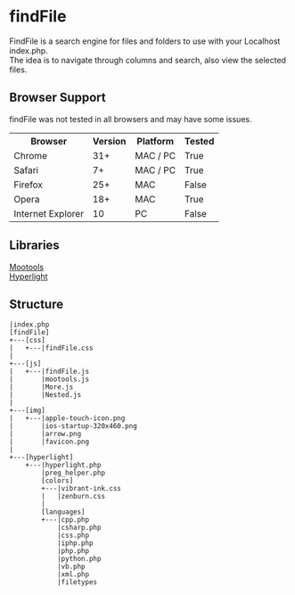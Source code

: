 findFile
==================================================

FindFile is a search engine for files and folders to use with your Localhost index.php.  
The idea is to navigate through columns and search, also view the selected files.


Browser Support
--------------------------------------
findFile was not tested in all browsers and may have some issues.

<table>
  <tr>
    <th>Browser</th>
    <th>Version</th>
    <th>Platform</th>
    <th>Tested</th>
  </tr>
  <tr>
    <td>Chrome</td>
    <td>31+</td>
    <td>MAC / PC</td>
    <td>True</td>
  </tr>
  <tr>
    <td>Safari</td>
    <td>7+</td>
    <td>MAC / PC</td>
    <td>True</td>
  </tr>
  <tr>
    <td>Firefox</td>
    <td>25+</td>
    <td>MAC </td>
    <td>False</td>
  </tr>
  <tr>
    <td>Opera</td>
    <td>18+</td>
    <td>MAC </td>
    <td>True</td>
  </tr>
  <tr>
    <td>Internet Explorer</td>
    <td>10</td>
    <td>PC</td>
    <td>False</td>
  </tr>
</table>


Libraries
--------------------------------------
[Mootools](https://github.com/mootools)  
[Hyperlight](https://code.google.com/p/hyperlight/)  


Structure
--------------------------------------
```
|index.php
[findFile]
+---[css]
|	+---|findFile.css
|
+---[js]
|	+---|findFile.js
|		|mootools.js
|		|More.js
|		|Nested.js
|
+---[img]
|	+---|apple-touch-icon.png
|		|ios-startup-320x460.png
|		|arrow.png
|		|favicon.png
|
+---[hyperlight]
	+---|hyperlight.php
		|preg_helper.php
		[colors]
		+---|vibrant-ink.css
		|	|zenburn.css
		|
		[languages]
		+---|cpp.php
			|csharp.php
			|css.php
			|iphp.php
			|php.php
			|python.php
			|vb.php
			|xml.php
			|filetypes
```


